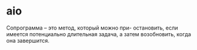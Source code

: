 # aio

Сопрограмма – это метод, который можно при- остановить, если 
имеется потенциально длительная задача, а затем возобновить, 
когда она завершится.

